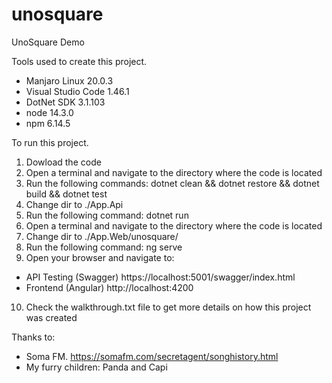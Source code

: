 # unosquare
UnoSquare Demo

Tools used to create this project.
* Manjaro Linux 20.0.3
* Visual Studio Code 1.46.1
* DotNet SDK 3.1.103
* node 14.3.0
* npm 6.14.5

To run this project.
1. Dowload the code
2. Open a terminal and navigate to the directory where the code is located
3. Run the following commands: dotnet clean && dotnet restore && dotnet build && dotnet test
4. Change dir to ./App.Api
5. Run the following command: dotnet run
6. Open a terminal and navigate to the directory where the code is located
7. Change dir to ./App.Web/unosquare/
8. Run the following command: ng serve
9. Open your browser and navigate to:
  * API Testing (Swagger) https://localhost:5001/swagger/index.html
  * Frontend (Angular) http://localhost:4200
10. Check the walkthrough.txt file to get more details on how this project was created

Thanks to:
* Soma FM. https://somafm.com/secretagent/songhistory.html
* My furry children: Panda and Capi

